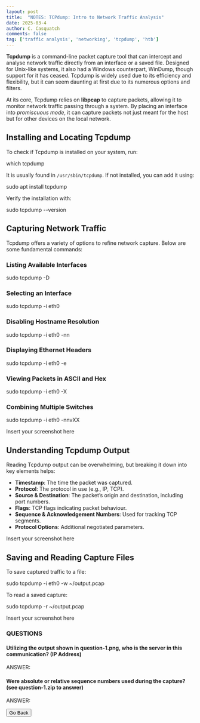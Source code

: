 ```yaml
---
layout: post
title:  "NOTES: TCPdump: Intro to Network Traffic Analysis"
date: 2025-03-4
author: C. Casquatch
comments: false
tag: ['traffic analysis', 'networking', 'tcpdump', 'htb']
---
```


**Tcpdump** is a command-line packet capture tool that can intercept and analyse network traffic directly from an interface or a saved file. Designed for Unix-like systems, it also had a Windows counterpart, WinDump, though support for it has ceased. Tcpdump is widely used due to its efficiency and flexibility, but it can seem daunting at first due to its numerous options and filters.

At its core, Tcpdump relies on **libpcap** to capture packets, allowing it to monitor network traffic passing through a system. By placing an interface into _promiscuous mode_, it can capture packets not just meant for the host but for other devices on the local network.

Installing and Locating Tcpdump
-------------------------------

To check if Tcpdump is installed on your system, run:

which tcpdump

It is usually found in `/usr/sbin/tcpdump`. If not installed, you can add it using:

sudo apt install tcpdump

Verify the installation with:

sudo tcpdump --version

Capturing Network Traffic
-------------------------

Tcpdump offers a variety of options to refine network capture. Below are some fundamental commands:

### Listing Available Interfaces

sudo tcpdump -D

### Selecting an Interface

sudo tcpdump -i eth0

### Disabling Hostname Resolution

sudo tcpdump -i eth0 -nn

### Displaying Ethernet Headers

sudo tcpdump -i eth0 -e

### Viewing Packets in ASCII and Hex

sudo tcpdump -i eth0 -X

### Combining Multiple Switches

sudo tcpdump -i eth0 -nnvXX

Insert your screenshot here

Understanding Tcpdump Output
----------------------------

Reading Tcpdump output can be overwhelming, but breaking it down into key elements helps:

*   **Timestamp**: The time the packet was captured.
*   **Protocol**: The protocol in use (e.g., IP, TCP).
*   **Source & Destination**: The packet’s origin and destination, including port numbers.
*   **Flags**: TCP flags indicating packet behaviour.
*   **Sequence & Acknowledgement Numbers**: Used for tracking TCP segments.
*   **Protocol Options**: Additional negotiated parameters.

Insert your screenshot here

Saving and Reading Capture Files
--------------------------------

To save captured traffic to a file:

sudo tcpdump -i eth0 -w ~/output.pcap

To read a saved capture:

sudo tcpdump -r ~/output.pcap

Insert your screenshot here

### QUESTIONS

#### Utilizing the output shown in question-1.png, who is the server in this communication? (IP Address)
ANSWER:

#### Were absolute or relative sequence numbers used during the capture? (see question-1.zip to answer)
ANSWER:

<button onclick="history.back()">Go Back</button>
